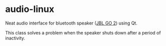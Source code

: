 # audio-linux
Neat audio interface for bluetooth speaker ([JBL GO 2](https://www.jbl.com/bluetooth-speakers/JBL+GO+2.html)) using Qt.

This class solves a problem when the speaker shuts down after a period of inactivity.
